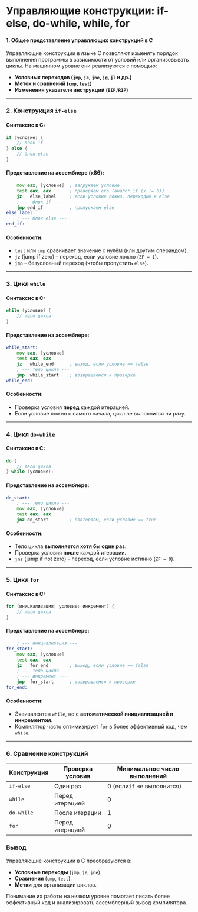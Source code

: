 # Управляющие конструкции: if-else, do-while, while, for

#### **1. Общее представление управляющих конструкций в C**

Управляющие конструкции в языке C позволяют изменять порядок выполнения программы в зависимости от условий или организовывать циклы. На машинном уровне они реализуются с помощью:

- **Условных переходов (`jmp`, `je`, `jne`, `jg`, `jl` и др.)**
- **Меток и сравнений (`cmp`, `test`)**
- **Изменения указателя инструкций (`EIP/RIP`)**

---

### **2. Конструкция `if-else`**

#### **Синтаксис в C:**

```c
if (условие) {
    // блок if
} else {
    // блок else
}
```

#### **Представление на ассемблере (x86):**

```asm
    mov eax, [условие]  ; загружаем условие
    test eax, eax       ; проверяем его (аналог if (x != 0))
    jz   else_label     ; если условие ложно, переходим к else
    ; --- блок if ---
    jmp end_if          ; пропускаем else
else_label:
    ; --- блок else ---
end_if:
```

#### **Особенности:**

- `test` или `cmp` сравнивает значение с нулём (или другим операндом).
- `jz` (jump if zero) – переход, если условие ложно (`ZF = 1`).
- `jmp` – безусловный переход (чтобы пропустить `else`).

---

### **3. Цикл `while`**

#### **Синтаксис в C:**

```c
while (условие) {
    // тело цикла
}
```

#### **Представление на ассемблере:**

```asm
while_start:
    mov eax, [условие]
    test eax, eax
    jz   while_end      ; выход, если условие == false
    ; --- тело цикла ---
    jmp  while_start    ; возвращаемся к проверке
while_end:
```

#### **Особенности:**

- Проверка условия **перед** каждой итерацией.
- Если условие ложно с самого начала, цикл не выполнится ни разу.

---

### **4. Цикл `do-while`**

#### **Синтаксис в C:**

```c
do {
    // тело цикла
} while (условие);
```

#### **Представление на ассемблере:**

```asm
do_start:
    ; --- тело цикла ---
    mov eax, [условие]
    test eax, eax
    jnz do_start        ; повторяем, если условие == true
```

#### **Особенности:**

- Тело цикла **выполняется хотя бы один раз**.
- Проверка условия **после** каждой итерации.
- `jnz` (jump if not zero) – переход, если условие истинно (`ZF = 0`).

---

### **5. Цикл `for`**

#### **Синтаксис в C:**

```c
for (инициализация; условие; инкремент) {
    // тело цикла
}
```

#### **Представление на ассемблере:**

```asm
    ; --- инициализация ---
for_start:
    mov eax, [условие]
    test eax, eax
    jz   for_end        ; выход, если условие == false
    ; --- тело цикла ---
    ; --- инкремент ---
    jmp  for_start      ; возвращаемся к проверке
for_end:
```

#### **Особенности:**

- Эквивалентен `while`, но с **автоматической инициализацией и инкрементом**.
- Компилятор часто оптимизирует `for` в более эффективный код, чем `while`.

---

### **6. Сравнение конструкций**


| Конструкция | Проверка условия | Минимальное число выполнений |
| ---------------------- | ------------------------------- | ------------------------------------------------------ |
| `if-else`              | Один раз                 | 0 (если`if` не выполнится)             |
| `while`                | Перед итерацией   | 0                                                      |
| `do-while`             | После итерации     | 1                                                      |
| `for`                  | Перед итерацией   | 0                                                      |

### **Вывод**

Управляющие конструкции в C преобразуются в:

- **Условные переходы** (`jmp`, `je`, `jne`).
- **Сравнения** (`cmp`, `test`).
- **Метки** для организации циклов.

Понимание их работы на низком уровне помогает писать более эффективный код и анализировать ассемблерный вывод компилятора.
